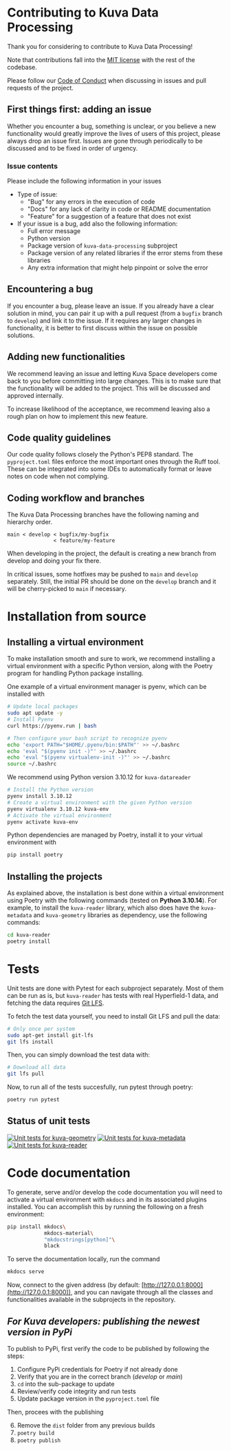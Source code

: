 # Contributing to Kuva Data Processing

Thank you for considering to contribute to Kuva Data Processing!

Note that contributions
fall into the [MIT license](LICENSE.md) with the rest of the codebase.

Please follow our [Code of Conduct](CODE_OF_CONDUCT.md) when discussing in issues and pull requests of the project.

## First things first: adding an issue

Whether you encounter a bug, something is unclear, or you believe a new functionality
would greatly improve the lives of users of this project, please always drop an issue
first. Issues are gone through periodically to be discussed and to be fixed in order of
urgency.

### Issue contents

Please include the following information in your issues

- Type of issue:
    - "Bug" for any errors in the execution of code
    - "Docs" for any lack of clarity in code or README documentation
    - "Feature" for a suggestion of a feature that does not exist
- If your issue is a bug, add also the following information:
    - Full error message
    - Python version
    - Package version of `kuva-data-processing` subproject
    - Package version of any related libraries if the error stems from these libraries
    - Any extra information that might help pinpoint or solve the error

## Encountering a bug

If you encounter a bug, please leave an issue. If you already have a clear solution in mind,
you can pair it up with a pull request (from a `bugfix` branch to `develop`) and link it
to the issue. If it requires any larger changes in functionality, it is better to first
discuss within the issue on possible solutions.

## Adding new functionalities

We recommend leaving an issue and letting Kuva Space developers come back to you before
committing into large changes. This is to make sure that the functionality will be added
to the project. This will be discussed and approved internally.

To increase likelihood of the acceptance, we recommend leaving also a rough plan on how
to implement this new feature.

## Code quality guidelines

Our code quality follows closely the Python's PEP8 standard. The `pyproject.toml` files
enforce the most important ones through the Ruff tool. These can be integrated into some
IDEs to automatically format or leave notes on code when not complying.

## Coding workflow and branches

The Kuva Data Processing branches have the following naming and hierarchy order.

```
main < develop < bugfix/my-bugfix
               < feature/my-feature
```

When developing in the project, the default is creating a new branch from develop and
doing your fix there.

In critical issues, some hotfixes may be pushed to `main` and `develop` separately. Still,
the initial PR should be done on the `develop` branch and it will be cherry-picked to `main`
if necessary.

# Installation from source

## Installing a virtual environment

To make installation smooth and sure to work, we recommend installing a virtual
environment with a specific Python version, along with the Poetry program for handling Python package installing.

One example of a virtual environment manager is pyenv, which can be installed with

```bash
# Update local packages
sudo apt update -y
# Install Pyenv
curl https://pyenv.run | bash

# Then configure your bash script to recognize pyenv
echo 'export PATH="$HOME/.pyenv/bin:$PATH"' >> ~/.bashrc
echo 'eval "$(pyenv init -)"' >> ~/.bashrc
echo 'eval "$(pyenv virtualenv-init -)"' >> ~/.bashrc
source ~/.bashrc
```

We recommend using Python version 3.10.12 for `kuva-datareader`

```bash
# Install the Python version
pyenv install 3.10.12
# Create a virtual environment with the given Python version
pyenv virtualenv 3.10.12 kuva-env
# Activate the virtual environment
pyenv activate kuva-env
```

Python dependencies are managed by Poetry, install it to your virtual environment with

```bash
pip install poetry
```


## Installing the projects

As explained above, the installation is best done within a virtual environment using
Poetry with the following commands (tested on **Python 3.10.14**). For example, to install
the `kuva-reader` library, which also does have the `kuva-metadata` and `kuva-geometry`
libraries as dependency, use the following commands:


```bash
cd kuva-reader
poetry install
```

# Tests

Unit tests are done with Pytest for each subproject separately. Most of them can be run
as is, but `kuva-reader` has tests with real Hyperfield-1 data, and fetching the data
requires [Git LFS](https://git-lfs.com/).

To fetch the test data yourself, you need to install Git LFS and pull the data:

```sh
# Only once per system
sudo apt-get install git-lfs
git lfs install
```

Then, you can simply download the test data with:

```sh
# Download all data
git lfs pull
```

Now, to run all of the tests succesfully, run pytest through poetry:

```sh
poetry run pytest
```

## Status of unit tests

[![Unit tests for kuva-geometry](https://github.com/KuvaSpace/kuva-data-processing/actions/workflows/test-kuva-geometry.yml/badge.svg?branch=main)](https://github.com/KuvaSpace/kuva-data-processing/actions/workflows/test-kuva-geometry.yml?branch=main)
[![Unit tests for kuva-metadata](https://github.com/KuvaSpace/kuva-data-processing/actions/workflows/test-kuva-metadata.yml/badge.svg?branch=main)](https://github.com/KuvaSpace/kuva-data-processing/actions/workflows/test-kuva-metadata.yml?branch=main)
[![Unit tests for kuva-reader](https://github.com/KuvaSpace/kuva-data-processing/actions/workflows/test-kuva-reader.yml/badge.svg?branch=main)](https://github.com/KuvaSpace/kuva-data-processing/actions/workflows/test-kuva-reader.yml?branch=main)


# Code documentation

To generate, serve and/or develop the code documentation you will need to activate a
virtual environment with `mkdocs` and in its associated plugins installed. You
can accomplish this by running the following on a fresh environment:

```bash
pip install mkdocs\
            mkdocs-material\
            "mkdocstrings[python]"\
            black
```

To serve the documentation locally, run the command

```bash
mkdocs serve
```

Now, connect to the given address (by default: [http://127.0.0.1:8000](http://127.0.0.1:8000)),
and you can navigate through all the classes and functionalities available in the subprojects
in the repository.

## *For Kuva developers: publishing the newest version in PyPi*

To publish to PyPi, first verify the code to be published by following the steps:

1. Configure PyPi credentials for Poetry if not already done
2. Verify that you are in the correct branch (*develop* or *main*)
3. `cd` into the sub-package to update
4. Review/verify code integrity and run tests
5. Update package version in the `pyproject.toml` file

Then, procees with the publishing

6. Remove the `dist` folder from any previous builds
7. `poetry build`
8. `poetry publish`
